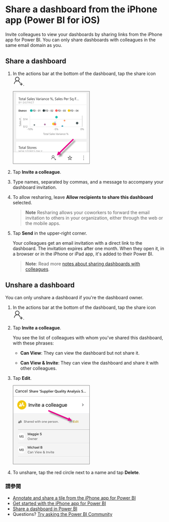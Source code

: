 <properties 
   pageTitle="Share a dashboard from the iPhone app"
   description="You can invite colleagues to view your dashboards by sharing links from the Power BI mobile app for iOS. Learn how"
   services="powerbi" 
   documentationCenter="" 
   authors="maggiesMSFT" 
   manager="mblythe" 
   backup=""
   editor=""
   tags=""
   qualityFocus="no"
   qualityDate=""/>
 
<tags
   ms.service="powerbi"
   ms.devlang="NA"
   ms.topic="article"
   ms.tgt_pltfrm="NA"
   ms.workload="powerbi"
   ms.date="10/03/2016"
   ms.author="maggies"/>
# Share a dashboard from the iPhone app (Power BI for iOS)

Invite colleagues to view your dashboards by sharing links from the iPhone app for Power BI. You can only share dashboards with colleagues in the same email domain as you.

## Share a dashboard

1.  In the actions bar at the bottom of the dashboard, tap the share icon <ph id="ph1">![](media/powerbi-mobile-share-a-dashboard-from-the-iphone-app/power-bi-iphone-share-dashboard-icon.png)</ph>.

    ![](media/powerbi-mobile-share-a-dashboard-from-the-iphone-app/power-bi-iphone-dashboard-invite.png)

3.  Tap <bpt id="p1">**</bpt>Invite a colleague<ept id="p1">**</ept>.

2.  Type names, separated by commas, and a message to accompany your dashboard invitation.

3.  To allow resharing, leave <bpt id="p1">**</bpt>Allow recipients to share this dashboard<ept id="p1">**</ept> selected.

    ><bpt id="p1">**</bpt>Note<ept id="p1">**</ept>   Resharing allows your coworkers to forward the email invitation to others in your organization, either through the web or the mobile apps.

4.  Tap <bpt id="p1">**</bpt>Send<ept id="p1">**</ept> in the upper-right corner.

    Your colleagues get an email invitation with a direct link to the dashboard. The invitation expires after one month. When they open it, in a browser or in the iPhone or iPad app, it's added to their Power BI.

    ><bpt id="p1">**</bpt>Note<ept id="p1">**</ept>: Read more <bpt id="p2">[</bpt>notes about sharing dashboards with colleagues<ept id="p2">](powerbi-service-share-unshare-dashboard.md#notes-about-sharing)</ept>.


## Unshare a dashboard

You can only unshare a dashboard if you're the dashboard owner.

1.  In the actions bar at the bottom of the dashboard, tap the share icon <ph id="ph1">![](media/powerbi-mobile-share-a-dashboard-from-the-iphone-app/power-bi-iphone-share-dashboard-icon.png)</ph>.

3.  Tap <bpt id="p1">**</bpt>Invite a colleague<ept id="p1">**</ept>.

    You see the list of colleagues with whom you've shared this dashboard, with these phrases:

    -   <bpt id="p1">**</bpt>Can View<ept id="p1">**</ept>: They can view the dashboard but not share it.

    -   <bpt id="p1">**</bpt>Can View &amp; Invite<ept id="p1">**</ept>: They can view the dashboard and share it with other colleagues.

2.  Tap <bpt id="p1">**</bpt>Edit<ept id="p1">**</ept>.

     ![](media/powerbi-mobile-share-a-dashboard-from-the-iphone-app/power-bi-iphone-edit-invite-dashboard.png)

3.  To unshare, tap the red circle next to a name and tap <bpt id="p1">**</bpt>Delete<ept id="p1">**</ept>.

### 請參閱

- [Annotate and share a tile from the iPhone app for Power BI](powerbi-mobile-annotate-and-share-a-tile-from-the-iphone-app.md)
- [Get started with the iPhone app for Power BI](powerbi-mobile-iphone-app-get-started.md)
- [Share a dashboard in Power BI](powerbi-service-share-unshare-dashboard.md)
- Questions? [Try asking the Power BI Community](http://community.powerbi.com/)
